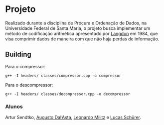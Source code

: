 # Projeto
Realizado durante a disciplina de Procura e Ordenação de Dados, na Universidade Federal de Santa Maria, o projeto busca implementar um método de codificação aritmética apresentado por [Langdon](http://www.cs.cmu.edu/~aarti/Class/10704/Intro_Arith_coding.pdf) em 1984, que visa comprimir dados de maneira com que não haja perdas de informação.

## Building

Para o compressor:

```
g++ -I headers/ classes/compressor.cpp -o compressor
```

Para o descompressor:

```
g++ -I headers/ classes/decompressor.cpp -o decompressor
```

### Alunos
Artur Sendtko, [Augusto Dal’Asta](https://github.com/DLs7), [Leonardo Militz](https://github.com/leomilitz) e [Lucas Schürer](https://github.com/LucasSchurer).

